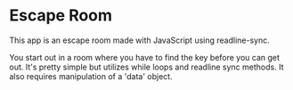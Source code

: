# Escape Room

This app is an escape room made with JavaScript using readline-sync.

You start out in a room where you have to find the key before you can get out. It's pretty simple but utilizes while loops and readline sync methods. It also requires manipulation of a 'data' object. 
